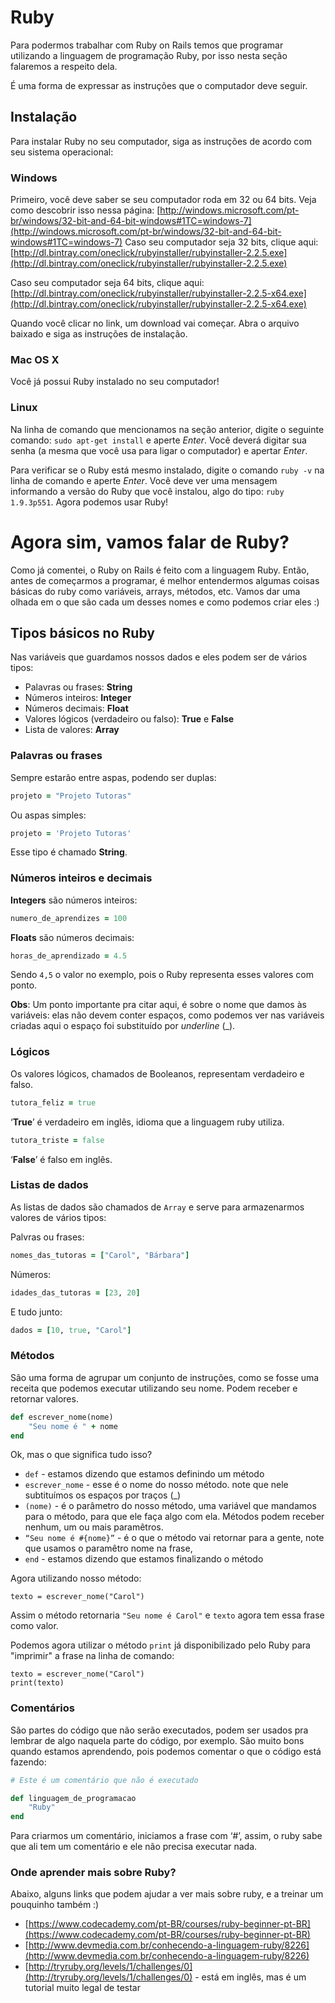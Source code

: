 # Ruby

Para podermos trabalhar com Ruby on Rails temos que programar utilizando a linguagem de programação Ruby, por isso nesta seção falaremos a respeito dela.

<!-- não sei exatamente onde colocar isso -->É uma forma de expressar as instruções que o computador deve seguir.

## Instalação

Para instalar Ruby no seu computador, siga as instruções de acordo com seu sistema operacional:

### Windows

Primeiro, você deve saber se seu computador roda em 32 ou 64 bits. Veja como descobrir isso nessa página: [http://windows.microsoft.com/pt-br/windows/32-bit-and-64-bit-windows#1TC=windows-7](http://windows.microsoft.com/pt-br/windows/32-bit-and-64-bit-windows#1TC=windows-7)
Caso seu computador seja 32 bits, clique aqui: [http://dl.bintray.com/oneclick/rubyinstaller/rubyinstaller-2.2.5.exe](http://dl.bintray.com/oneclick/rubyinstaller/rubyinstaller-2.2.5.exe)

Caso seu computador seja 64 bits, clique aqui: [http://dl.bintray.com/oneclick/rubyinstaller/rubyinstaller-2.2.5-x64.exe](http://dl.bintray.com/oneclick/rubyinstaller/rubyinstaller-2.2.5-x64.exe)

Quando você clicar no link, um download vai começar. Abra o arquivo baixado e siga as instruções de instalação.

### Mac OS X

Você já possui Ruby instalado no seu computador!

### Linux

Na linha de comando que mencionamos na seção anterior, digite o seguinte comando: `sudo apt-get install` e aperte *Enter*. Você deverá digitar sua senha (a mesma que você usa para ligar o computador) e apertar *Enter*.

Para verificar se o Ruby está mesmo instalado, digite o comando `ruby -v` na linha de comando e aperte *Enter*. Você deve ver uma mensagem informando a versão do Ruby que você instalou, algo do tipo: `ruby 1.9.3p551`. Agora podemos usar Ruby!

# Agora sim, vamos falar de Ruby?

Como já comentei, o Ruby on Rails é feito com a linguagem Ruby. Então, antes de começarmos a programar, é melhor entendermos algumas coisas básicas do ruby como variáveis, arrays, métodos, etc. Vamos dar uma olhada em o que são cada um desses nomes e como podemos criar eles :)

## Tipos básicos no Ruby

Nas variáveis que guardamos nossos dados e eles podem ser de vários tipos:
* Palavras ou frases: **String**
* Números inteiros: **Integer**
* Números decimais: **Float**
* Valores lógicos (verdadeiro ou falso): **True** e **False**
* Lista de valores: **Array**

### Palavras ou frases

Sempre estarão entre aspas, podendo ser duplas:

```ruby
projeto = "Projeto Tutoras"
```

Ou aspas simples:

```ruby
projeto = 'Projeto Tutoras'
```

Esse tipo é chamado **String**.

### Números inteiros e decimais

**Integers** são números inteiros:

```ruby
numero_de_aprendizes = 100
```

**Floats** são números decimais:

```ruby
horas_de_aprendizado = 4.5
```

Sendo `4,5` o valor no exemplo, pois o Ruby representa esses valores com ponto.

**Obs**: Um ponto importante pra citar aqui, é sobre o nome que damos às variáveis: elas não devem conter espaços, como podemos ver nas variáveis criadas aqui o espaço foi substituído por *underline* (\_).

### Lógicos

Os valores lógicos, chamados de Booleanos, representam verdadeiro e falso.

```ruby
tutora_feliz = true
```

‘**True**’ é verdadeiro em inglês, idioma que a linguagem ruby utiliza.

```ruby
tutora_triste = false
```

‘**False**’ é falso em inglês.

### Listas de dados

As listas de dados são chamados de `Array` e serve para armazenarmos valores de vários tipos:

Palvras ou frases:

```ruby
nomes_das_tutoras = ["Carol", "Bárbara"]
```

Números:

```ruby
idades_das_tutoras = [23, 20]
```

E tudo junto:

```ruby
dados = [10, true, "Carol"]
```

### Métodos

São uma forma de agrupar um conjunto de instruções, como se fosse uma receita que podemos executar utilizando seu nome. Podem receber e retornar valores.

```ruby
def escrever_nome(nome)
	"Seu nome é " + nome
end
```

Ok, mas o que significa tudo isso?
* `def` - estamos dizendo que estamos definindo um método
* `escrever_nome` - esse é o nome do nosso método. note que nele subtituímos os espaços por traços (\_)
* `(nome)` - é o parâmetro do nosso método, uma variável que mandamos para o método, para que ele faça algo com ela. Métodos podem receber nenhum, um ou mais paramêtros.
* `“Seu nome é #{nome}”` - é o que o método vai retornar para a gente, note que usamos o paramêtro nome na frase,
* `end` - estamos dizendo que estamos finalizando o método

Agora utilizando nosso método:

```
texto = escrever_nome("Carol")
```

Assim o método retornaria `"Seu nome é Carol"` e `texto` agora tem essa frase como valor.

Podemos agora utilizar o método `print` já disponibilizado pelo Ruby para "imprimir" a frase na linha de comando:

```
texto = escrever_nome("Carol")
print(texto)
```

### Comentários

São partes do código que não serão executados, podem ser usados pra lembrar de algo naquela parte do código, por exemplo. São muito bons quando estamos aprendendo, pois podemos comentar o que o código está fazendo:

```ruby
# Este é um comentário que não é executado

def linguagem_de_programacao
	"Ruby"
end
```

Para criarmos um comentário, iniciamos a frase com ‘#’, assim, o ruby sabe que ali tem um comentário e ele não precisa executar nada.

### Onde aprender mais sobre Ruby?

Abaixo, alguns links que podem ajudar a ver mais sobre ruby, e a treinar um pouquinho também :)

* [https://www.codecademy.com/pt-BR/courses/ruby-beginner-pt-BR](https://www.codecademy.com/pt-BR/courses/ruby-beginner-pt-BR)
* [http://www.devmedia.com.br/conhecendo-a-linguagem-ruby/8226](http://www.devmedia.com.br/conhecendo-a-linguagem-ruby/8226)
* [http://tryruby.org/levels/1/challenges/0](http://tryruby.org/levels/1/challenges/0) - está em inglês, mas é um tutorial muito legal de testar
